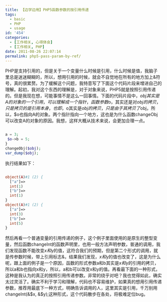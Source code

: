 ```yaml
---
title: 【边学边用】PHP5函数参数的按引用传递
tags:
  - basic
  - PHP
  - usage
id: '454'
categories:
  - [工作相关, 心得体会]
  - [工作相关, PHP]
date: 2011-08-26 22:07:14
permalink: php5-pass-param-by-ref/
---
```


PHP是支持引用的，但是关于一个变量什么时候是引用，什么时候是值，我脑子里总是迷迷糊糊的，所以，想用引用的时候，就会不自觉地在所有的地方加上&符号，真的很累赘。为了缓解这个问题，我特意写了下面这个代码片段来增进自己的理解。起初，我对这个东西的理解是，对于对象来说，PHP5就是按照引用传递的。但是我现在想，可能事情不是这么一回事情。下面的代码片段中，$obj其实是A的对象的一个引用，可以理解成一个指针，函数参数$o，其实还是对$obj的拷贝，只是拷贝的是引用本身，也即，$o其实是$obj的拷贝，只是由于其拷贝了$obj，所以，$o也指向A的对象。两个指针指向一个地方，这也是为什么函数changeObj可以改变A的对象的原因。我想，这样大概从技术来说，会更加合理一点。

```php

a = 3;
 $o->b = 5;
}
changeObj($obj);
var_dump($obj);

```

执行结果如下：

```php

object(A)#1 (2) {
  ["a"]=>
  int(1)
  ["b"]=>
  int(1)
}
object(A)#1 (2) {
  ["a"]=>
  int(3)
  ["b"]=>
  int(5)
}

```

然后再看一个普通变量的引用传递的例子，这个例子里面使用的是原生的整型变量，然后函数changeInt的函数声明里，也用一般方法声明参数，普通的调用，我们发现函数不能改变$x和$y的值，这符合我们的预期，但是第二个形式的调用，就是传参数时候，带上引用标志&，结果我们发现，$x和$y的值也改变了，这是为什么呢，跟上面的例子是一个原因，函数的形式参数a和b其实是$x和$y的引用的拷贝，所以a和b也指向x和y，所以，a和b可以改变x和y的值。再看最下面的一种形式，这种是我认为的真正的按照引用传递参数。非常的绕乎对吧？我也觉得如此，确实太过灵活了。确实不利于学习和理解，代码也不容易维护，如果真的想用引用传递参数，推荐用最底下一种方式，明确告诉调用的人，这里其实是引用，千万别用changeInt(&$x, &$y);这种形式，这个代码散步在各处，将极难定位bug。